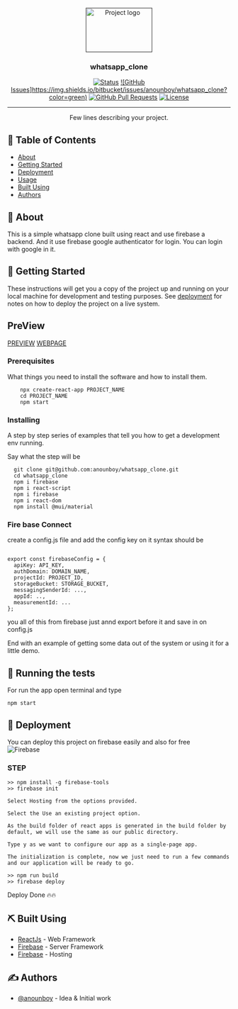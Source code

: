 <p align="center">
  <a href="" rel="noopener">
 <img width=150px height=100px src="https://www.freepnglogos.com/uploads/whatsapp-logo-light-green-png-0.png" alt="Project logo"></a>
</p>

<h3 align="center">whatsapp_clone</h3>

<div align="center">

[![Status](https://img.shields.io/badge/status-active-success.svg)]()
[![GitHub Issues]https://img.shields.io/bitbucket/issues/anounboy/whatsapp_clone?color=green)](https://github.com/anounboy/whatsapp_clone/issues)
[![GitHub Pull Requests](https://img.shields.io/bitbucket/pr/anounboy/whatsapp_clone?color=green)](https://github.com/anounboy/whatsapp_clone/pulls)
[![License](https://img.shields.io/badge/license-MIT-blue.svg)](/LICENSE)

</div>

---

<p align="center"> Few lines describing your project.
    <br> 
</p>

## 📝 Table of Contents

- [About](#about)
- [Getting Started](#getting_started)
- [Deployment](#deployment)
- [Usage](#usage)
- [Built Using](#built_using)
- [Authors](#authors)

## 🧐 About <a name = "about"></a>

This is a simple whatsapp clone built using react and use firebase a backend.
And it use firebase google authenticator for login. You can login with google in it. 
## 🏁 Getting Started <a name = "getting_started"></a>

These instructions will get you a copy of the project up and running on your local machine for development and testing purposes. See [deployment](#deployment) for notes on how to deploy the project on a live system.

## PreView 
  [PREVIEW]('https://raw.githubusercontent.com/anounboy/whatsapp_clone/master/Screenshot%202022-03-18%20134728.png')
  [WEBPAGE]('https://reactwpc.web.app/')

### Prerequisites

What things you need to install the software and how to install them.

```
    npx create-react-app PROJECT_NAME
    cd PROJECT_NAME
    npm start
```

### Installing

A step by step series of examples that tell you how to get a development env running.

Say what the step will be

```
  git clone git@github.com:anounboy/whatsapp_clone.git
  cd whatsapp_clone
  npm i firebase 
  npm i react-script
  npm i firebase
  npm i react-dom
  npm install @mui/material
```

### Fire base Connect

  create a config.js file and add the config key on it syntax should be
  ```
  
export const firebaseConfig = {
    apiKey: API_KEY,
    authDomain: DOMAIN_NAME,
    projectId: PROJECT_ID,
    storageBucket: STORAGE_BUCKET,
    messagingSenderId: ...,
    appId: ..,
    measurementId: ...
  };
  ```

  you all of this from firebase just annd export before it and save in on config.js



End with an example of getting some data out of the system or using it for a little demo.

## 🔧 Running the tests <a name = "tests"></a>

For run the app open terminal and type <br>
```
npm start
```


## 🚀 Deployment <a name = "deployment"></a>

You can deploy this project on firebase easily and also for free <br>
![Firebase](https://img.shields.io/badge/firebase-%23039BE5.svg?style=for-the-badge&logo=firebase)
### STEP

```
>> npm install -g firebase-tools
>> firebase init

Select Hosting from the options provided.

Select the Use an existing project option.

As the build folder of react apps is generated in the build folder by default, we will use the same as our public directory.

Type y as we want to configure our app as a single-page app.

The initialization is complete, now we just need to run a few commands and our application will be ready to go.

>> npm run build
>> firebase deploy 

```
Deploy Done 🔥🔥
## ⛏️ Built Using <a name = "built_using"></a>

- [ReactJs](https://reactjs.org/) - Web Framework
- [Firebase](https://firebase.google.com/) - Server Framework
- [Firebase](https://firebase.google.com/) - Hosting

## ✍️ Authors <a name = "authors"></a>

- [@anounboy](https://github.com/anounboy) - Idea & Initial work
